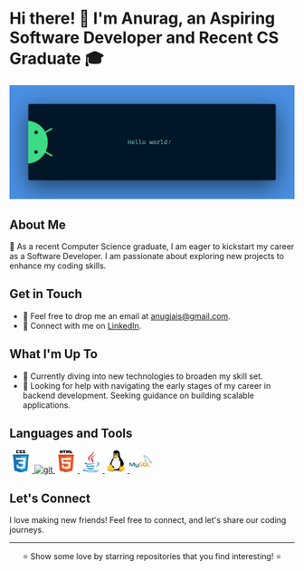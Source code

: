 # Hi there! 👋 I'm Anurag, an Aspiring Software Developer and Recent CS Graduate 🎓

![Profile Banner](https://github.com/Anu-G-Jais/Anu-G-Jais/blob/main/Hello%20world/banner.png)

## About Me
🚀 As a recent Computer Science graduate, I am eager to kickstart my career as a Software Developer. I am passionate about exploring new projects to enhance my coding skills.

## Get in Touch
- 📧 Feel free to drop me an email at [anugjais@gmail.com](mailto:anugjais@gmail.com).
- 🔗 Connect with me on [LinkedIn](https://www.linkedin.com/in/anurag-jais-b48179208/).

## What I'm Up To
- 🔭 Currently diving into new technologies to broaden my skill set.
- 🤔 Looking for help with navigating the early stages of my career in backend development. Seeking guidance on building scalable applications.

## Languages and Tools
<p align="left">
  <a href="https://www.w3schools.com/css/" target="_blank" rel="noreferrer">
    <img src="https://raw.githubusercontent.com/devicons/devicon/master/icons/css3/css3-original-wordmark.svg" alt="css3" width="40" height="40"/>
  </a>
  <a href="https://git-scm.com/" target="_blank" rel="noreferrer">
    <img src="https://www.vectorlogo.zone/logos/git-scm/git-scm-icon.svg" alt="git" width="40" height="40"/>
  </a>
  <a href="https://www.w3.org/html/" target="_blank" rel="noreferrer">
    <img src="https://raw.githubusercontent.com/devicons/devicon/master/icons/html5/html5-original-wordmark.svg" alt="html5" width="40" height="40"/>
  </a>
  <a href="https://www.java.com" target="_blank" rel="noreferrer">
    <img src="https://raw.githubusercontent.com/devicons/devicon/master/icons/java/java-original.svg" alt="java" width="40" height="40"/>
  </a>
  <a href="https://www.linux.org/" target="_blank" rel="noreferrer">
    <img src="https://raw.githubusercontent.com/devicons/devicon/master/icons/linux/linux-original.svg" alt="linux" width="40" height="40"/>
  </a>
  <a href="https://www.mysql.com/" target="_blank" rel="noreferrer">
    <img src="https://raw.githubusercontent.com/devicons/devicon/master/icons/mysql/mysql-original-wordmark.svg" alt="mysql" width="40" height="40"/>
  </a>
</p>

## Let's Connect
I love making new friends! Feel free to connect, and let's share our coding journeys.

---

<p align="center">⭐️ Show some love by starring repositories that you find interesting! ⭐️</p>
